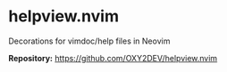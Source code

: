 # helpview.nvim

Decorations for vimdoc/help files in Neovim

**Repository:** <https://github.com/OXY2DEV/helpview.nvim>

<!-- vim: set ft=markdown: -->
